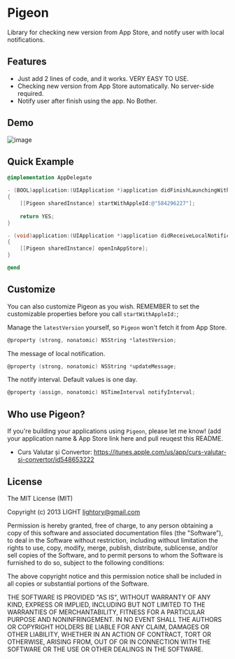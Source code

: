 Pigeon
======
Library for checking new version from App Store, and notify user with local notifications.

## Features
- Just add 2 lines of code, and it works. VERY EASY TO USE.
- Checking new version from App Store automatically. No server-side required.
- Notify user after finish using the app. No Bother.

## Demo 

![image](https://github.com/lightory/Pigeon/raw/master/Screenshot.png)

## Quick Example

``` objective-c
@implementation AppDelegate

- (BOOL)application:(UIApplication *)application didFinishLaunchingWithOptions:(NSDictionary *)launchOptions
{
    [[Pigeon sharedInstance] startWithAppleId:@"584296227"];
    
    return YES;
}

- (void)application:(UIApplication *)application didReceiveLocalNotification:(UILocalNotification *)notification
{
    [[Pigeon sharedInstance] openInAppStore];
}

@end
```

## Customize

You can also customize Pigeon as you wish. REMEMBER to set the customizable properties before you call `startWithAppleId:`;

Manage the `latestVersion` yourself, so `Pigeon` won't fetch it from App Store.

``` objective-c
@property (strong, nonatomic) NSString *latestVersion;
```
The message of local notification.

``` objective-c
@property (strong, nonatomic) NSString *updateMessage;
```

The notify interval. Default values is one day.

``` objective-c
@property (assign, nonatomic) NSTimeInterval notifyInterval;
```

## Who use Pigeon?

If you're building your applications using `Pigeon`, please let me know! (add your application name & App Store link here and pull reuqest this README.

- Curs Valutar și Convertor: https://itunes.apple.com/us/app/curs-valutar-si-convertor/id548653222


## License

The MIT License (MIT)

Copyright (c) 2013 LIGHT lightory@gmail.com

Permission is hereby granted, free of charge, to any person obtaining a copy of
this software and associated documentation files (the "Software"), to deal in
the Software without restriction, including without limitation the rights to
use, copy, modify, merge, publish, distribute, sublicense, and/or sell copies of
the Software, and to permit persons to whom the Software is furnished to do so,
subject to the following conditions:

The above copyright notice and this permission notice shall be included in all
copies or substantial portions of the Software.

THE SOFTWARE IS PROVIDED "AS IS", WITHOUT WARRANTY OF ANY KIND, EXPRESS OR
IMPLIED, INCLUDING BUT NOT LIMITED TO THE WARRANTIES OF MERCHANTABILITY, FITNESS
FOR A PARTICULAR PURPOSE AND NONINFRINGEMENT. IN NO EVENT SHALL THE AUTHORS OR
COPYRIGHT HOLDERS BE LIABLE FOR ANY CLAIM, DAMAGES OR OTHER LIABILITY, WHETHER
IN AN ACTION OF CONTRACT, TORT OR OTHERWISE, ARISING FROM, OUT OF OR IN
CONNECTION WITH THE SOFTWARE OR THE USE OR OTHER DEALINGS IN THE SOFTWARE.
